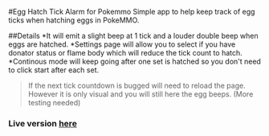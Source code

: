 #Egg Hatch Tick Alarm for Pokemmo
Simple app to help keep track of egg ticks when hatching eggs in PokeMMO.

##Details
*It will emit a slight beep at 1 tick and a louder double beep when eggs are hatched.
*Settings page will allow you to select if you have donator status or flame body which will reduce the tick count to hatch.
*Continous mode will keep going after one set is hatched so you don't need to click start after each set.

>If the next tick countdown is bugged will need to reload the page. However it is only visual and you will still here the egg beeps. (More testing needed)

### Live version [here](https://pkmneggticker.netlify.app/)
